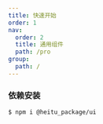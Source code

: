 ```yaml
---
title: 快速开始
order: 1
nav:
  order: 2
  title: 通用组件
  path: /pro
group:
  path: /
---
```


### 依赖安装

```bash
$ npm i @heitu_package/ui
```
